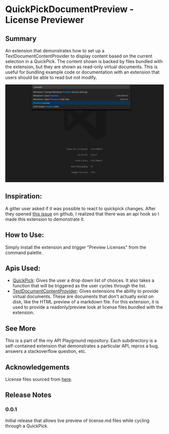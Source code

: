 # QuickPickDocumentPreview - License Previewer

## Summary
An extension that demonstrates how to set up a TextDocumentContentProvider to display content based on the current selection in a QuickPick. The content shown is backed by files bundled with the extension, but they are shown as read-only virtual documents. This is useful for bundling example code or documentation with an extension that users should be able to read but not modify.

![Demo](images/demo.gif)

## Inspiration:
A gitter user asked if it was possible to react to quickpick changes. After they opened [this issue](https://github.com/Microsoft/vscode/issues/22334) on github, I realized that there was an api hook so I made this extension to demonstrate it.

## How to Use:
Simply install the extension and trigger "Preview Licenses" from the command palette.

## Apis Used:
* [QuickPick](https://code.visualstudio.com/docs/extensionAPI/vscode-api#QuickPickOptions): Gives the user a drop down list of choices. It also takes a function that will be triggered as the user cycles through the list.
* [TextDocumentContentProvider](): Gives extensions the ability to provide virtual documents. These are documents that don't actually exist on disk, like the HTML preview of a markdown file. For this extension, it is used to provide a readonly/preview look at license files bundled with the extension.

## See More

This is a part of the my API Playground repository. Each subdirectory is a self-contained extension that demonstrates a particular API, repros a bug, answers a stackoverflow question, etc.

## Acknowledgements

License files sourced from [here](https://github.com/IQAndreas/markdown-licenses).

## Release Notes

### 0.0.1

Initial release that allows live preview of license.md files while cycling through a QuickPick. 